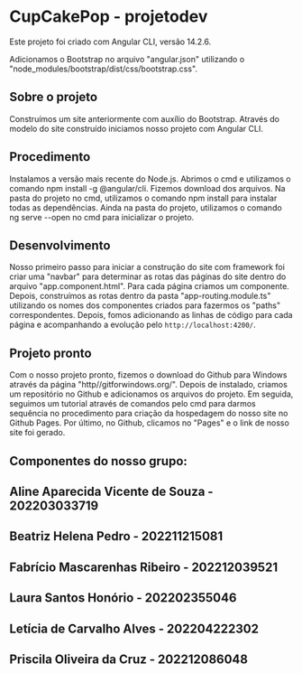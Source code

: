 # CupCakePop - projetodev

Este projeto foi criado com Angular CLI, versão 14.2.6.

Adicionamos o Bootstrap no arquivo "angular.json" utilizando o "node_modules/bootstrap/dist/css/bootstrap.css".

## Sobre o projeto

Construímos um site anteriormente com auxílio do Bootstrap.
Através do modelo do site construído iniciamos nosso projeto com Angular CLI.

## Procedimento

Instalamos a versão mais recente do Node.js.
Abrimos o cmd e utilizamos o comando npm install -g @angular/cli.
Fizemos download dos arquivos.
Na pasta do projeto no cmd, utilizamos o comando npm install para instalar todas as dependências.
Ainda na pasta do projeto, utilizamos o comando ng serve --open no cmd para inicializar o projeto.

## Desenvolvimento

Nosso primeiro passo para iniciar a construção do site com framework foi criar uma "navbar" para determinar as rotas das páginas do site dentro do arquivo "app.component.html".
Para cada página criamos um componente.
Depois, construímos as rotas dentro da pasta "app-routing.module.ts" utilizando os nomes dos componentes criados para fazermos os "paths" correspondentes.
Depois, fomos adicionando as linhas de código para cada página e acompanhando a evolução pelo `http://localhost:4200/`.

## Projeto pronto

Com o nosso projeto pronto, fizemos o download do Github para Windows através da página "http//gitforwindows.org/".
Depois de instalado, criamos um repositório no Github e adicionamos os arquivos do projeto.
Em seguida, seguimos um tutorial através de comandos pelo cmd para darmos sequência no procedimento para criação da hospedagem do nosso site no Github Pages.
Por último, no Github, clicamos no "Pages" e o link de nosso site foi gerado.

## Componentes do nosso grupo:

## Aline Aparecida Vicente de Souza - 202203033719
## Beatriz Helena Pedro - 202211215081
## Fabrício Mascarenhas Ribeiro - 202212039521 
## Laura Santos Honório - 202202355046
## Letícia de Carvalho Alves - 202204222302
## Priscila Oliveira da Cruz - 202212086048
